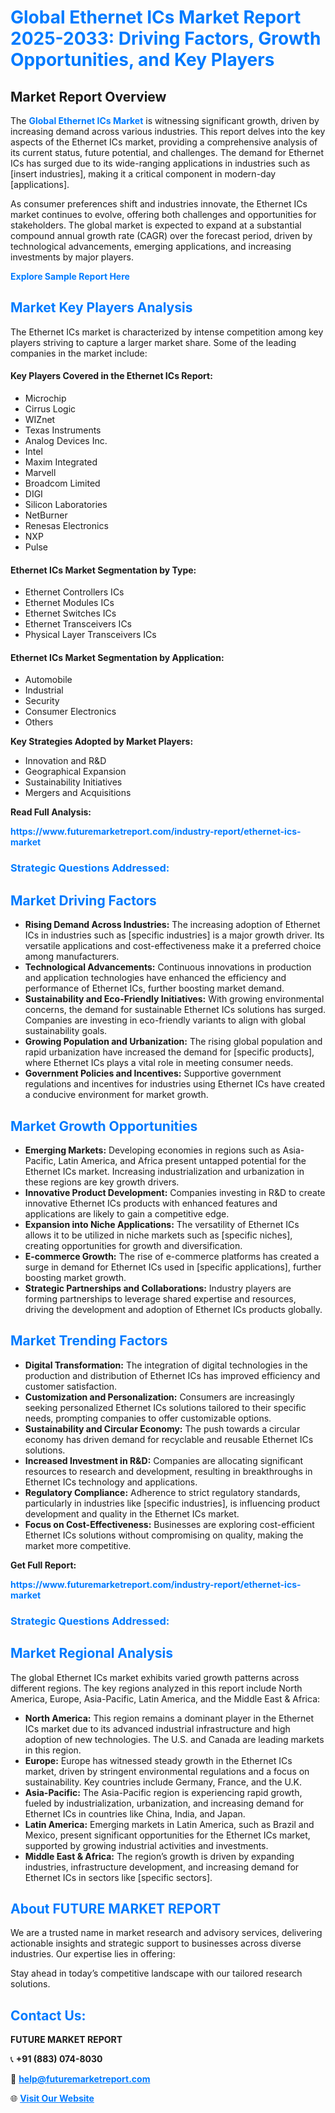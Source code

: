 <h1 style="color: #007BFF;">Global Ethernet ICs Market Report 2025-2033: Driving Factors, Growth Opportunities, and Key Players</h1>

<section id="overview">
<h2>Market Report Overview</h2>
<p>The <a href="https://www.futuremarketreport.com/industry-report/ethernet-ics-market" style="color: #007BFF; text-decoration: none;"><strong>Global Ethernet ICs Market</strong></a> is witnessing significant growth, driven by increasing demand across various industries. This report delves into the key aspects of the Ethernet ICs market, providing a comprehensive analysis of its current status, future potential, and challenges. The demand for Ethernet ICs has surged due to its wide-ranging applications in industries such as [insert industries], making it a critical component in modern-day [applications].</p>
<p>As consumer preferences shift and industries innovate, the Ethernet ICs market continues to evolve, offering both challenges and opportunities for stakeholders. The global market is expected to expand at a substantial compound annual growth rate (CAGR) over the forecast period, driven by technological advancements, emerging applications, and increasing investments by major players.</p>
</section>

<section id="overview">
<p><a href="https://www.futuremarketreport.com/request-sample/reportId=75129" style="color: #007BFF; text-decoration: none;"><strong>Explore Sample Report Here</strong></a></p>
</section>

<section id="key-players">
<h2 style="color: #007BFF;">Market Key Players Analysis</h2>
<p>The Ethernet ICs market is characterized by intense competition among key players striving to capture a larger market share. Some of the leading companies in the market include:</p>
<h4>Key Players Covered in the Ethernet ICs Report:</h4>
<ul><li>Microchip</li><li>Cirrus Logic</li><li>WIZnet</li><li>Texas Instruments</li><li>Analog Devices Inc.</li><li>Intel</li><li>Maxim Integrated</li><li>Marvell</li><li>Broadcom Limited</li><li>DIGI</li><li>Silicon Laboratories</li><li>NetBurner</li><li>Renesas Electronics</li><li>NXP</li><li>Pulse</li></ul>
<h4>Ethernet ICs Market Segmentation by Type:</h4>
<ul><li>Ethernet Controllers ICs</li><li>Ethernet Modules ICs</li><li>Ethernet Switches ICs</li><li>Ethernet Transceivers ICs</li><li>Physical Layer Transceivers ICs</li></ul>

<h4>Ethernet ICs Market Segmentation by Application:</h4>
<ul><li>Automobile</li><li>Industrial</li><li>Security</li><li>Consumer Electronics</li><li>Others</li></ul>
<p><strong>Key Strategies Adopted by Market Players:</strong></p>
<ul>
<li>Innovation and R&D</li>
<li>Geographical Expansion</li>
<li>Sustainability Initiatives</li>
<li>Mergers and Acquisitions</li>
</ul>
</section>

<section>
<p><strong>Read Full Analysis: </strong></p><a href="https://www.futuremarketreport.com/industry-report/ethernet-ics-market" style="color: #007BFF; text-decoration: none;"><strong>https://www.futuremarketreport.com/industry-report/ethernet-ics-market</strong></a>
<h3 style="color: #007BFF;">Strategic Questions Addressed:</h3>
</section>

<section id="driving-factors">
<h2 style="color: #007BFF;">Market Driving Factors</h2>
<ul>
<li><strong>Rising Demand Across Industries:</strong> The increasing adoption of Ethernet ICs in industries such as [specific industries] is a major growth driver. Its versatile applications and cost-effectiveness make it a preferred choice among manufacturers.</li>
<li><strong>Technological Advancements:</strong> Continuous innovations in production and application technologies have enhanced the efficiency and performance of Ethernet ICs, further boosting market demand.</li>
<li><strong>Sustainability and Eco-Friendly Initiatives:</strong> With growing environmental concerns, the demand for sustainable Ethernet ICs solutions has surged. Companies are investing in eco-friendly variants to align with global sustainability goals.</li>
<li><strong>Growing Population and Urbanization:</strong> The rising global population and rapid urbanization have increased the demand for [specific products], where Ethernet ICs plays a vital role in meeting consumer needs.</li>
<li><strong>Government Policies and Incentives:</strong> Supportive government regulations and incentives for industries using Ethernet ICs have created a conducive environment for market growth.</li>
</ul>
</section>

<section id="growth-opportunities">
<h2 style="color: #007BFF;">Market Growth Opportunities</h2>
<ul>
<li><strong>Emerging Markets:</strong> Developing economies in regions such as Asia-Pacific, Latin America, and Africa present untapped potential for the Ethernet ICs market. Increasing industrialization and urbanization in these regions are key growth drivers.</li>
<li><strong>Innovative Product Development:</strong> Companies investing in R&D to create innovative Ethernet ICs products with enhanced features and applications are likely to gain a competitive edge.</li>
<li><strong>Expansion into Niche Applications:</strong> The versatility of Ethernet ICs allows it to be utilized in niche markets such as [specific niches], creating opportunities for growth and diversification.</li>
<li><strong>E-commerce Growth:</strong> The rise of e-commerce platforms has created a surge in demand for Ethernet ICs used in [specific applications], further boosting market growth.</li>
<li><strong>Strategic Partnerships and Collaborations:</strong> Industry players are forming partnerships to leverage shared expertise and resources, driving the development and adoption of Ethernet ICs products globally.</li>
</ul>
</section>

<section id="trending-factors">
<h2 style="color: #007BFF;">Market Trending Factors</h2>
<ul>
<li><strong>Digital Transformation:</strong> The integration of digital technologies in the production and distribution of Ethernet ICs has improved efficiency and customer satisfaction.</li>
<li><strong>Customization and Personalization:</strong> Consumers are increasingly seeking personalized Ethernet ICs solutions tailored to their specific needs, prompting companies to offer customizable options.</li>
<li><strong>Sustainability and Circular Economy:</strong> The push towards a circular economy has driven demand for recyclable and reusable Ethernet ICs solutions.</li>
<li><strong>Increased Investment in R&D:</strong> Companies are allocating significant resources to research and development, resulting in breakthroughs in Ethernet ICs technology and applications.</li>
<li><strong>Regulatory Compliance:</strong> Adherence to strict regulatory standards, particularly in industries like [specific industries], is influencing product development and quality in the Ethernet ICs market.</li>
<li><strong>Focus on Cost-Effectiveness:</strong> Businesses are exploring cost-efficient Ethernet ICs solutions without compromising on quality, making the market more competitive.</li>
</ul>
</section>

<section>
<p><strong>Get Full Report: </strong></p><a href="https://www.futuremarketreport.com/industry-report/ethernet-ics-market" style="color: #007BFF; text-decoration: none;"><strong>https://www.futuremarketreport.com/industry-report/ethernet-ics-market</strong></a>
<h3 style="color: #007BFF;">Strategic Questions Addressed:</h3>
</section>


<section id="regional-analysis">
<h2 style="color: #007BFF;">Market Regional Analysis</h2>
<p>The global Ethernet ICs market exhibits varied growth patterns across different regions. The key regions analyzed in this report include North America, Europe, Asia-Pacific, Latin America, and the Middle East & Africa:</p>
<ul>
<li><strong>North America:</strong> This region remains a dominant player in the Ethernet ICs market due to its advanced industrial infrastructure and high adoption of new technologies. The U.S. and Canada are leading markets in this region.</li>
<li><strong>Europe:</strong> Europe has witnessed steady growth in the Ethernet ICs market, driven by stringent environmental regulations and a focus on sustainability. Key countries include Germany, France, and the U.K.</li>
<li><strong>Asia-Pacific:</strong> The Asia-Pacific region is experiencing rapid growth, fueled by industrialization, urbanization, and increasing demand for Ethernet ICs in countries like China, India, and Japan.</li>
<li><strong>Latin America:</strong> Emerging markets in Latin America, such as Brazil and Mexico, present significant opportunities for the Ethernet ICs market, supported by growing industrial activities and investments.</li>
<li><strong>Middle East & Africa:</strong> The region’s growth is driven by expanding industries, infrastructure development, and increasing demand for Ethernet ICs in sectors like [specific sectors].</li>
</ul>
</section>

<footer>
<h2 style="color: #007BFF;">About FUTURE MARKET REPORT</h2>
<p>We are a trusted name in market research and advisory services, delivering actionable insights and strategic support to businesses across diverse industries. Our expertise lies in offering:</p>

<p>Stay ahead in today’s competitive landscape with our tailored research solutions.</p>

<h2 style="color: #007BFF;">Contact Us:</h2>
<p><strong>FUTURE MARKET REPORT</strong></p>
<p>📞 <strong>+91 (883) 074-8030</strong></p>
<p>📧 <strong><a href="mailto:help@futuremarketreport.com" style="color: #007BFF;">help@futuremarketreport.com</a></strong></p>
<p>🌐 <strong><a href="https://www.futuremarketreport.com/" style="color: #007BFF;">Visit Our Website</a></strong></p>
</footer>